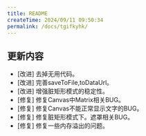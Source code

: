 ```yaml
---
title: README
createTime: 2024/09/11 09:50:34
permalink: /docs/tgifkyhk/
---
```

## 更新内容

* [改进] 去掉无用代码。
* [改进] 完善saveToFile,toDataUrl。
* [改进] 增强脏矩形模式的稳定性。
* [修复] 修复Canvas中Matrix相关BUG。
* [修复] 修复Canvas不能正常显示文字的BUG。
* [修复] 修复脏矩形模式下。遮罩相关BUG。
* [修复] 修复一些内存溢出的问题。